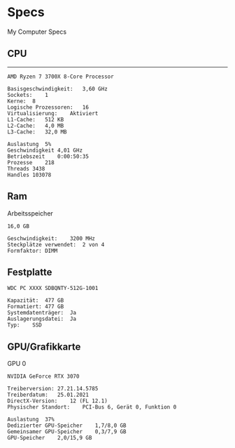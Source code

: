 # Specs
My Computer Specs


## CPU
<hr>

	AMD Ryzen 7 3700X 8-Core Processor 

	Basisgeschwindigkeit:	3,60 GHz
	Sockets:	1
	Kerne:	8
	Logische Prozessoren:	16
	Virtualisierung:	Aktiviert
	L1-Cache:	512 KB
	L2-Cache:	4,0 MB
	L3-Cache:	32,0 MB

	Auslastung	5%
	Geschwindigkeit	4,01 GHz
	Betriebszeit	0:00:50:35
	Prozesse	218
	Threads	3438
	Handles	103078
  
  
 ## Ram
 Arbeitsspeicher

	16,0 GB

	Geschwindigkeit:	3200 MHz
	Steckplätze verwendet:	2 von 4
	Formfaktor:	DIMM


## Festplatte

	WDC PC XXXX SDBQNTY-512G-1001

	Kapazität:	477 GB
	Formatiert:	477 GB
	Systemdatenträger:	Ja
	Auslagerungsdatei:	Ja
	Typ:	SSD
  
## GPU/Grafikkarte
GPU 0

	NVIDIA GeForce RTX 3070

	Treiberversion:	27.21.14.5785
	Treiberdatum:	25.01.2021
	DirectX-Version:	12 (FL 12.1)
	Physischer Standort:	PCI-Bus 6, Gerät 0, Funktion 0

	Auslastung	37%
	Dedizierter GPU-Speicher	1,7/8,0 GB
	Gemeinsamer GPU-Speicher	0,3/7,9 GB
	GPU-Speicher	2,0/15,9 GB



